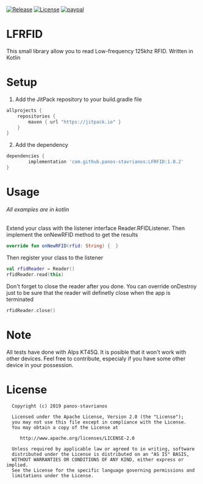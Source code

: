 


[![Release](https://jitpack.io/v/panos-stavrianos/LFRFID.svg)](https://jitpack.io/#panos-stavrianos/LFRFID)
[![License](https://img.shields.io/badge/License-Apache%202.0-blue.svg)](https://opensource.org/licenses/Apache-2.0)
[![paypal](http://orbitsystems.gr/images/Donation-Buy%20me%20beer-blue.svg)](https://www.paypal.com/cgi-bin/webscr?cmd=_s-xclick&hosted_button_id=J73XPNMNBGX6C)
# LFRFID
This small library allow you to read Low-frequency 125khz RFID.
Written in Kotlin

# Setup
1. Add the JitPack repository to your build.gradle file
```gradle
allprojects {
    repositories {
        maven { url "https://jitpack.io" }
    }
}
```

2. Add the dependency
```gradle
dependencies {
        implementation 'com.github.panos-stavrianos:LFRFID:1.0.2'
}
```

# Usage
###### All examples are in kotlin
Extend your class with the listener interface Reader.RFIDListener. Then implement the onNewRFID method to get the results   
```kotlin
override fun onNewRFID(rfid: String) {  }
 ```
Then register your class to the listener
```kotlin
val rfidReader = Reader()
rfidReader.read(this)
```
Don't forget to close the reader after you done. You can override onDestroy just to be sure that the reader will definetly close when the app is terminated
```kotlin
rfidReader.close()
```
# Note
All tests have done with Alps KT45Q. It is posible that it won't work with other devices. Feel free to contribute, especialy if you have some other device in your possession.


# License
      Copyright (c) 2019 panos-stavrianos

      Licensed under the Apache License, Version 2.0 (the "License");
      you may not use this file except in compliance with the License.
      You may obtain a copy of the License at

         http://www.apache.org/licenses/LICENSE-2.0

      Unless required by applicable law or agreed to in writing, software
      distributed under the License is distributed on an "AS IS" BASIS,
      WITHOUT WARRANTIES OR CONDITIONS OF ANY KIND, either express or implied.
      See the License for the specific language governing permissions and
      limitations under the License.

